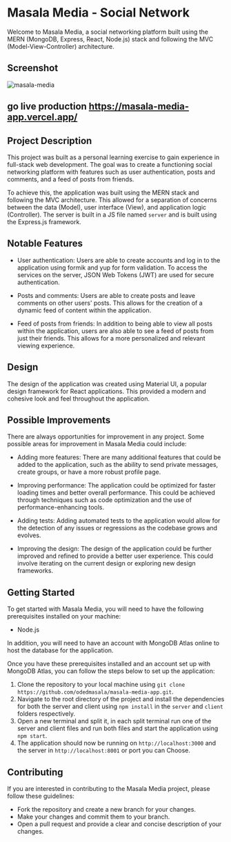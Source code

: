 # Masala Media - Social Network

Welcome to Masala Media, a social networking platform built using the MERN (MongoDB, Express, React, Node.js) stack and following the MVC (Model-View-Controller) architecture.
## Screenshot
 ![masala-media](https://user-images.githubusercontent.com/105584185/204256264-fbd75a5b-05ae-4b75-a0a3-b2ca06fd9662.png)


 ## go live production https://masala-media-app.vercel.app/
 
## Project Description

This project was built as a personal learning exercise to gain experience in full-stack web development. The goal was to create a functioning social networking platform with features such as user authentication, posts and comments, and a feed of posts from friends.

To achieve this, the application was built using the MERN stack and following the MVC architecture. This allowed for a separation of concerns between the data (Model), user interface (View), and application logic (Controller). The server is built in a JS file named `server` and is built using the Express.js framework.

## Notable Features

- User authentication: Users are able to create accounts and log in to the application using formik and yup for form validation. To access the services on the server, JSON Web Tokens (JWT) are used for secure authentication.

- Posts and comments: Users are able to create posts and leave comments on other users' posts. This allows for the creation of a dynamic feed of content within the application.

- Feed of posts from friends: In addition to being able to view all posts within the application, users are also able to see a feed of posts from just their friends. This allows for a more personalized and relevant viewing experience.

## Design

The design of the application was created using Material UI, a popular
design framework for React applications. This provided a modern and cohesive look and feel throughout the application.

## Possible Improvements

There are always opportunities for improvement in any project. Some possible areas for improvement in Masala Media could include:

- Adding more features: There are many additional features that could be added to the application, such as the ability to send private messages, create groups, or have a more robust profile page.

- Improving performance: The application could be optimized for faster loading times and better overall performance. This could be achieved through techniques such as code optimization and the use of performance-enhancing tools.

- Adding tests: Adding automated tests to the application would allow for the detection of any issues or regressions as the codebase grows and evolves.

- Improving the design: The design of the application could be further improved and refined to provide a better user experience. This could involve iterating on the current design or exploring new design frameworks.

## Getting Started

To get started with Masala Media, you will need to have the following prerequisites installed on your machine:

- Node.js

In addition, you will need to have an account with MongoDB Atlas online to host the database for the application.

Once you have these prerequisites installed and an account set up with MongoDB Atlas, you can follow the steps below to set up the application:

1. Clone the repository to your local machine using `git clone https://github.com/odedmasala/masala-media-app.git`.
2. Navigate to the root directory of the project and install the dependencies for both the server and client using `npm install` in the `server` and `client` folders respectively.
4. Open a new terminal and split it, in each split terminal run one of the server and client files and run both files and start the application using `npm start`.
5. The application should now be running on `http://localhost:3000` and the server in `http://localhost:8001` or port you can Choose.

## Contributing

If you are interested in contributing to the Masala Media project, please follow these guidelines:

- Fork the repository and create a new branch for your changes.
- Make your changes and commit them to your branch.
- Open a pull request and provide a clear and concise description of your changes.
